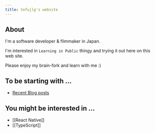 ```yaml
---
title: tofujlg's website 
---
```


## About
I'm a software developer & filmmaker in Japan.

I'm interested in `Learning in Public` thingy and trying it out here on this web site.

Please enjoy my brain-fork and learn with me :)

## To be starting with ...
- [Recent Blog posts](./blogs)

## You might be interested in ...
- [[React Native]]
- [[TypeScript]]
